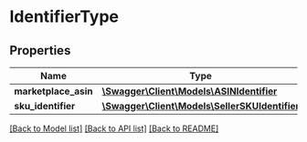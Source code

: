 # IdentifierType

## Properties
Name | Type | Description | Notes
------------ | ------------- | ------------- | -------------
**marketplace_asin** | [**\Swagger\Client\Models\ASINIdentifier**](ASINIdentifier.md) |  | 
**sku_identifier** | [**\Swagger\Client\Models\SellerSKUIdentifier**](SellerSKUIdentifier.md) |  | [optional] 

[[Back to Model list]](../../README.md#documentation-for-models) [[Back to API list]](../../README.md#documentation-for-api-endpoints) [[Back to README]](../../README.md)

